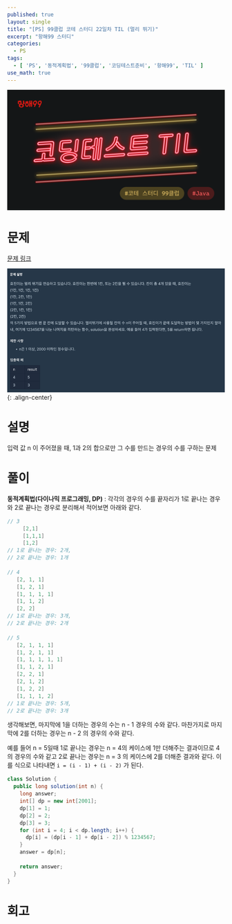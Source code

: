 ```yaml
---
published: true
layout: single
title: "[PS] 99클럽 코테 스터디 22일차 TIL (멀리 뛰기)"
excerpt: "항해99 스터디"
categories:
  - PS
tags:
  - [ 'PS', '동적계획법', '99클럽', '코딩테스트준비', '항해99', 'TIL' ]
use_math: true
---
```



![img_3.png](https://github.com/zhtmr/static-files-for-posting/blob/main/static-files-for-posting/20240722/99club_TIL_thumbnail/%EA%B8%B0%EB%B3%B8%ED%98%951_java.png?raw=true)


# 문제
[문제 링크](https://school.programmers.co.kr/learn/courses/30/lessons/12914)

![img_3.png](https://github.com/zhtmr/static-files-for-posting/blob/main/static-files-for-posting/20240812/ex.png?raw=true){: .align-center}

# 설명
입력 값 n 이 주어졌을 때, 1과 2의 합으로만 그 수를 만드는 경우의 수를 구하는 문제

# 풀이
**동적계획법(다이나믹 프로그래밍, DP)** : 각각의 경우의 수를 끝자리가 1로 끝나는 경우와 2로 끝나는 경우로 분리해서 적어보면 아래와 같다.
```java
// 3
     [2,1]
     [1,1,1]
     [1,2]
// 1로 끝나는 경우: 2개, 
// 2로 끝나는 경우: 1개

// 4
   [2, 1, 1]
   [1, 2, 1]
   [1, 1, 1, 1]
   [1, 1, 2]
   [2, 2]
// 1로 끝나는 경우: 3개,
// 2로 끝나는 경우: 2개

// 5
   [2, 1, 1, 1]
   [1, 2, 1, 1]
   [1, 1, 1, 1, 1]
   [1, 1, 2, 1]
   [2, 2, 1]
   [2, 1, 2]
   [1, 2, 2]
   [1, 1, 1, 2]
// 1로 끝나는 경우: 5개,
// 2로 끝나는 경우: 3개
```
생각해보면, 마지막에 1을 더하는 경우의 수는 n - 1 경우의 수와 같다. 마찬가지로 마지막에 2를 더하는 경우는 n - 2 의 경우의 수와 같다.

예를 들어 n = 5일때 1로 끝나는 경우는 n = 4의 케이스에 1만 더해주는 결과이므로 4의 경우의 수와 같고 2로 끝나는 경우는 n = 3 의 케이스에 2를 더해준 결과와 같다.
이를 식으로 나타내면 `i = (i - 1) + (i - 2)` 가 된다.



```java
class Solution {
  public long solution(int n) {
    long answer;
    int[] dp = new int[2001];
    dp[1] = 1;
    dp[2] = 2;
    dp[3] = 3;
    for (int i = 4; i < dp.length; i++) {
      dp[i] = (dp[i - 1] + dp[i - 2]) % 1234567;
    }
    answer = dp[n];

    return answer;
  }
}
```

# 회고
